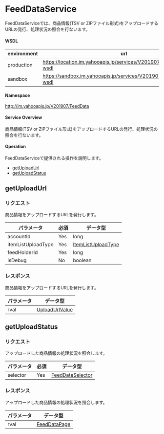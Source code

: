 

# FeedDataService

FeedDataServiceでは、商品情報(TSV or ZIPファイル形式)をアップロードするURLの発行、処理状況の照会を行ないます。

#### WSDL

| environment |                                      url                                      |
| ----------- | ----------------------------------------------------------------------------- |
| production  | https://location.im.yahooapis.jp/services/V201907/FeedDataService?wsdl |
| sandbox     | https://sandbox.im.yahooapis.jp/services/V201907/FeedDataService?wsdl  |

#### Namespace

http://im.yahooapis.jp/V201907/FeedData

#### Service Overview

商品情報(TSV or ZIPファイル形式)をアップロードするURLの発行、処理状況の照会を行ないます。

#### Operation

FeedDataServiceで提供される操作を説明します。

+ [getUploadUrl](#getuploadurl)
+ [getUploadStatus](#getuploadstatus)


## getUploadUrl

### リクエスト

商品情報をアップロードするURLを発行します。

| パラメータ | 必須 | データ型 |
| ---------- | ---- | -------- |
| accountId | Yes | long |
| itemListUploadType | Yes | [ItemListUploadType](../data/FeedData/ItemListUploadType.md) |
| feedHolderId | Yes | long |
| isDebug | No | boolean |

### レスポンス

商品情報をアップロードするURLを発行します。

| パラメータ | データ型 |
| -------- | ------- |
| rval | [UploadUrlValue](../data/FeedData/UploadUrlValue.md) |

## getUploadStatus

### リクエスト

アップロードした商品情報の処理状況を照会します。

| パラメータ | 必須 | データ型 |
| ---------- | ---- | -------- |
| selector | Yes | [FeedDataSelector](../data/FeedData/FeedDataSelector.md) |

### レスポンス

アップロードした商品情報の処理状況を照会します。

| パラメータ | データ型 |
| -------- | ------- |
| rval | [FeedDataPage](../data/FeedData/FeedDataPage.md) |

